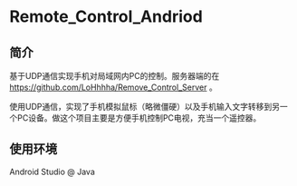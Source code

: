 # Remote_Control_Andriod

## 简介

  基于UDP通信实现手机对局域网内PC的控制。服务器端的在 https://github.com/LoHhhha/Remove_Control_Server 。

  使用UDP通信，实现了手机模拟鼠标（略微僵硬）以及手机输入文字转移到另一个PC设备。做这个项目主要是方便手机控制PC电视，充当一个遥控器。

## 使用环境

  Android Studio @ Java
